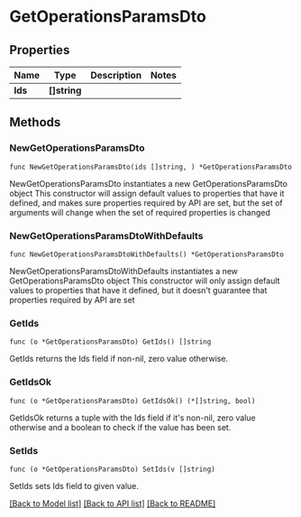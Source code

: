 # GetOperationsParamsDto

## Properties

Name | Type | Description | Notes
------------ | ------------- | ------------- | -------------
**Ids** | **[]string** |  | 

## Methods

### NewGetOperationsParamsDto

`func NewGetOperationsParamsDto(ids []string, ) *GetOperationsParamsDto`

NewGetOperationsParamsDto instantiates a new GetOperationsParamsDto object
This constructor will assign default values to properties that have it defined,
and makes sure properties required by API are set, but the set of arguments
will change when the set of required properties is changed

### NewGetOperationsParamsDtoWithDefaults

`func NewGetOperationsParamsDtoWithDefaults() *GetOperationsParamsDto`

NewGetOperationsParamsDtoWithDefaults instantiates a new GetOperationsParamsDto object
This constructor will only assign default values to properties that have it defined,
but it doesn't guarantee that properties required by API are set

### GetIds

`func (o *GetOperationsParamsDto) GetIds() []string`

GetIds returns the Ids field if non-nil, zero value otherwise.

### GetIdsOk

`func (o *GetOperationsParamsDto) GetIdsOk() (*[]string, bool)`

GetIdsOk returns a tuple with the Ids field if it's non-nil, zero value otherwise
and a boolean to check if the value has been set.

### SetIds

`func (o *GetOperationsParamsDto) SetIds(v []string)`

SetIds sets Ids field to given value.



[[Back to Model list]](../README.md#documentation-for-models) [[Back to API list]](../README.md#documentation-for-api-endpoints) [[Back to README]](../README.md)


